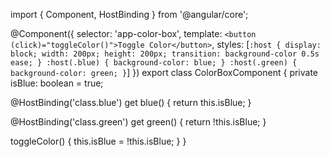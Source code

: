 import { Component, HostBinding } from '@angular/core';

@Component({
  selector: 'app-color-box',
  template: `
    <button (click)="toggleColor()">Toggle Color</button>
  `,
  styles: [`
    :host {
      display: block;
      width: 200px;
      height: 200px;
      transition: background-color 0.5s ease;
    }
    :host(.blue) {
      background-color: blue;
    }
    :host(.green) {
      background-color: green;
    }
  `]
})
export class ColorBoxComponent {
  private isBlue: boolean = true;

  @HostBinding('class.blue') get blue() {
    return this.isBlue;
  }

  @HostBinding('class.green') get green() {
    return !this.isBlue;
  }

  toggleColor() {
    this.isBlue = !this.isBlue;
  }
}
